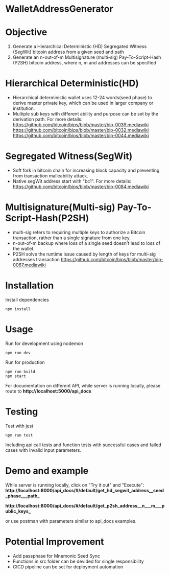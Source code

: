 # WalletAddressGenerator

# Objective
1. Generate a Hierarchical Deterministic (HD) Segregated Witness (SegWit) bitcoin
address from a given seed and path
2. Generate an n-out-of-m Multisignature (multi-sig) Pay-To-Script-Hash (P2SH) bitcoin
address, where n, m and addresses can be specified

# Hierarchical Deterministic(HD)
* Hierarchical deterministic wallet uses 12-24 words(seed phase) to derive master private key, which can be used in larger company or institution. 
* Multiple sub keys with different ability and purpose can be set by the derivation path.
For more details:
https://github.com/bitcoin/bips/blob/master/bip-0039.mediawiki
https://github.com/bitcoin/bips/blob/master/bip-0032.mediawiki
https://github.com/bitcoin/bips/blob/master/bip-0044.mediawiki

# Segregated Witness(SegWit)
* Soft fork in bitcoin chain for increasing block capacity and preventing from transaction malleability attack. 
* Native segWit address start with "bc1".
For more details:
https://github.com/bitcoin/bips/blob/master/bip-0084.mediawiki

# Multisignature(Multi-sig) Pay-To-Script-Hash(P2SH)
* multi-sig refers to requiring multiple keys to authorize a Bitcoin transaction, rather than a single signature from one key.
* n-out-of-m backup where loss of a single seed doesn't lead to loss of the wallet.
* P2SH solve the runtime issue caused by length of keys for multi-sig addresses transaction
https://github.com/bitcoin/bips/blob/master/bip-0067.mediawiki

# Installation
Install dependencies
```
npm install
```

# Usage
Run for development using nodemon
```
npm run dev
```
Run for production
```
npm run build
npm start
```
For documentation on different API, while server is running locally, please route to 
**http://localhost:5000/api_docs**

# Testing
Test with jest
```
npm run test
```
Including api call tests and function tests with successful cases and failed cases with invalid input parameters.

# Demo and example
While server is running locally, click on "Try it out" and "Execute":
**http://localhost:8000/api_docs/#/default/get_hd_segwit_address__seed_phase___path_**

**http://localhost:8000/api_docs/#/default/get_p2sh_address__n___m___public_keys_**

or use postman with parameters similar to api_docs examples.

# Potential Improvement
* Add passphase for Mnemonic Seed Sync
* Functions in src folder can be devided for single responsibility
* CICD pipeline can be set for deployment automation
